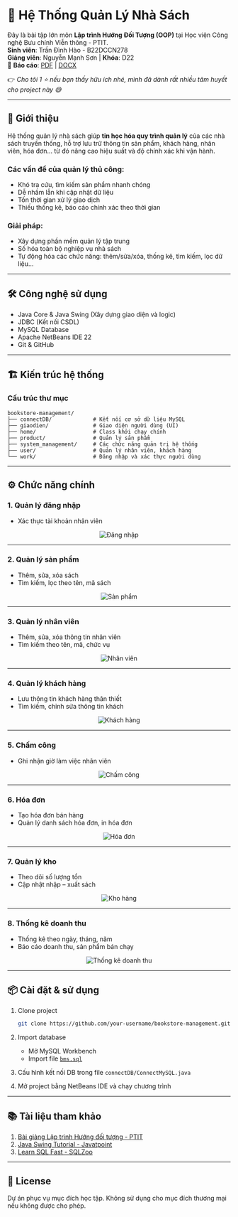 # 🏪 Hệ Thống Quản Lý Nhà Sách

Đây là bài tập lớn môn **Lập trình Hướng Đối Tượng (OOP)** tại Học viện Công nghệ Bưu chính Viễn thông - PTIT.  
**Sinh viên**: Trần Đình Hào - B22DCCN278  
**Giảng viên**: Nguyễn Mạnh Sơn | **Khóa**: D22  
📄 **Báo cáo**: [PDF](https://drive.google.com/file/d/18rdwKLn52ZTHDifiDIVfln72U-eSRIQV/view?usp=sharing) | [DOCX](https://docs.google.com/document/d/1CBE_-5cVg-rrDP0is8g_KoTHc92l3eux/edit?usp=sharing&ouid=113235621676813436249&rtpof=true&sd=true)

👉 *Cho tôi 1 ⭐ nếu bạn thấy hữu ích nhé, mình đã dành rất nhiều tâm huyết cho project này 😅*

---

## 📝 Giới thiệu

Hệ thống quản lý nhà sách giúp **tin học hóa quy trình quản lý** của các nhà sách truyền thống, hỗ trợ lưu trữ thông tin sản phẩm, khách hàng, nhân viên, hóa đơn… từ đó nâng cao hiệu suất và độ chính xác khi vận hành.

### Các vấn đề của quản lý thủ công:
- Khó tra cứu, tìm kiếm sản phẩm nhanh chóng
- Dễ nhầm lẫn khi cập nhật dữ liệu
- Tốn thời gian xử lý giao dịch
- Thiếu thống kê, báo cáo chính xác theo thời gian

### Giải pháp:
- Xây dựng phần mềm quản lý tập trung
- Số hóa toàn bộ nghiệp vụ nhà sách
- Tự động hóa các chức năng: thêm/sửa/xóa, thống kê, tìm kiếm, lọc dữ liệu…

---

## 🛠 Công nghệ sử dụng

- Java Core & Java Swing (Xây dựng giao diện và logic)
- JDBC (Kết nối CSDL)
- MySQL Database
- Apache NetBeans IDE 22
- Git & GitHub

---

## 🏗 Kiến trúc hệ thống

### Cấu trúc thư mục

```plaintext
bookstore-management/
├── connectDB/             # Kết nối cơ sở dữ liệu MySQL
├── giaodien/              # Giao diện người dùng (UI)
├── home/                  # Class khởi chạy chính
├── product/               # Quản lý sản phẩm
├── system_management/     # Các chức năng quản trị hệ thống
├── user/                  # Quản lý nhân viên, khách hàng
└── work/                  # Đăng nhập và xác thực người dùng
````

---

## ⚙️ Chức năng chính

### 1. Quản lý đăng nhập

* Xác thực tài khoản nhân viên

<div align="center">
  <img src="images/login.png" alt="Đăng nhập">
</div>

---

### 2. Quản lý sản phẩm

* Thêm, sửa, xóa sách
* Tìm kiếm, lọc theo tên, mã sách

<div align="center">
  <img src="images/product-management.png" alt="Sản phẩm">
</div>

---

### 3. Quản lý nhân viên

* Thêm, sửa, xóa thông tin nhân viên
* Tìm kiếm theo tên, mã, chức vụ

<div align="center">
  <img src="images/employee-management.png" alt="Nhân viên">
</div>

---

### 4. Quản lý khách hàng

* Lưu thông tin khách hàng thân thiết
* Tìm kiếm, chỉnh sửa thông tin khách

<div align="center">
  <img src="images/customer-management.png" alt="Khách hàng">
</div>

---

### 5. Chấm công

* Ghi nhận giờ làm việc nhân viên

<div align="center">
  <img src="images/attendance.png" alt="Chấm công">
</div>

---

### 6. Hóa đơn

* Tạo hóa đơn bán hàng
* Quản lý danh sách hóa đơn, in hóa đơn

<div align="center">
  <img src="images/invoice.png" alt="Hóa đơn">
</div>

---

### 7. Quản lý kho

* Theo dõi số lượng tồn
* Cập nhật nhập – xuất sách

<div align="center">
  <img src="images/inventory.png" alt="Kho hàng">
</div>

---

### 8. Thống kê doanh thu

* Thống kê theo ngày, tháng, năm
* Báo cáo doanh thu, sản phẩm bán chạy

<div align="center">
  <img src="images/statistics.png" alt="Thống kê doanh thu">
</div>

---

## 📦 Cài đặt & sử dụng

1. Clone project

   ```bash
   git clone https://github.com/your-username/bookstore-management.git
   ```

2. Import database

   * Mở MySQL Workbench
   * Import file [`bms.sql`](https://github.com/trandinhhao/Bookstore-Management-System/blob/master/bms.sql)

3. Cấu hình kết nối DB trong file `connectDB/ConnectMySQL.java`

4. Mở project bằng NetBeans IDE và chạy chương trình

---

## 📚 Tài liệu tham khảo

1. [Bài giảng Lập trình Hướng đối tượng - PTIT](https://bit.ly/ptit_oop)
2. [Java Swing Tutorial - Javatpoint](https://www.javatpoint.com/java-swing)
3. [Learn SQL Fast - SQLZoo](https://sqlzoo.net/)

---

## 📝 License

Dự án phục vụ mục đích học tập. Không sử dụng cho mục đích thương mại nếu không được cho phép.

